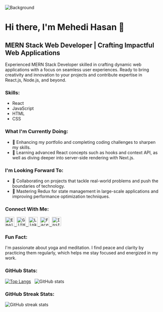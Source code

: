 <!-- Background Image -->
![Background](https://media.licdn.com/dms/image/D5616AQH_1CLrD4E2SA/profile-displaybackgroundimage-shrink_350_1400/0/1709297043499?e=1715817600&v=beta&t=7VVa1GH12npRganBRzEupwItiUAHVtdIQMgpgyrK3fw)

<!-- Header -->
# Hi there, I'm Mehedi Hasan 👋
## MERN Stack Web Developer | Crafting Impactful Web Applications

Experienced MERN Stack Developer skilled in crafting dynamic web applications with a focus on seamless user experiences. Ready to bring creativity and innovation to your projects and contribute expertise in React.js, Node.js, and beyond.

### Skills:
- React
- JavaScript
- HTML
- CSS

### What I'm Currently Doing:
- 🔭 Enhancing my portfolio and completing coding challenges to sharpen my skills.
- 🌱 Learning advanced React concepts such as hooks and context API, as well as diving deeper into server-side rendering with Next.js.

### I'm Looking Forward To:
- 👯 Collaborating on projects that tackle real-world problems and push the boundaries of technology.
- 🤔 Mastering Redux for state management in large-scale applications and improving performance optimization techniques.

### Connect With Me:
<kbd>
  <a href="mailto:mehedi.hasan246@outlook.com">
    <img src="https://img.icons8.com/color/48/000000/gmail.png" alt="Email" height="30">
  </a>
  <a href="https://github.com/Mehedi-Hasan610">
    <img src="https://img.icons8.com/color/48/000000/github--v1.png" alt="GitHub" height="30">
  </a>
  <a href="https://www.linkedin.com/in/mehedihasan610/">
    <img src="https://img.icons8.com/color/48/000000/linkedin.png" alt="LinkedIn" height="30">
  </a>
  <a href="https://www.facebook.com/Mehedi.Hasan610">
    <img src="https://img.icons8.com/color/48/000000/facebook.png" alt="Facebook" height="30">
  </a>
  <a href="https://www.instagram.com/mehedi.hasan610/">
    <img src="https://img.icons8.com/color/48/000000/instagram-new.png" alt="Instagram" height="30">
  </a>
</kbd>

### Fun Fact:
I'm passionate about yoga and meditation. I find peace and clarity by practicing them regularly, which helps me stay focused and energized in my work.

### GitHub Stats:
[![Top Langs](https://github-readme-stats.vercel.app/api/top-langs/?username=Mehedi-Hasan610)](https://github.com/anuraghazra/github-readme-stats) &nbsp; ![GitHub stats](https://github-readme-stats.vercel.app/api?username=Mehedi-Hasan610&show_icons=true&count_private=true)

### GitHub Streak Stats:
![GitHub streak stats](https://streak-stats.demolab.com/?user=Mehedi-Hasan610)
